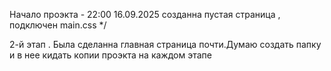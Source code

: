 Начало проэкта - 22:00 16.09.2025
созданна пустая страница , подключен main.css */

2-й этап . Была сделанна главная страница почти.Думаю создать папку и в нее кидать копии проэкта на каждом этапе